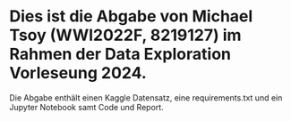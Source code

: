 # Dies ist die Abgabe von Michael Tsoy (WWI2022F, 8219127) im Rahmen der Data Exploration Vorleseung 2024.
Die Abgabe enthält einen Kaggle Datensatz, eine requirements.txt und ein Jupyter Notebook samt Code und Report.
